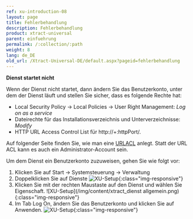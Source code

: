 ```yaml
---
ref: xu-introduction-08
layout: page
title: Fehlerbehandlung
description: Fehlerbehandlung
product: xtract-universal
parent: einfuehrung
permalink: /:collection/:path
weight: 8
lang: de_DE
old_url: /Xtract-Universal-DE/default.aspx?pageid=fehlerbehandlung
---
```


**Dienst startet nicht**

Wenn der Dienst nicht startet, dann ändern Sie das Benutzerkonto, unter dem der Dienst läuft und stellen Sie sicher, dass es folgende Rechte hat: 

- Local Security Policy -> Local Policies -> User Right Management: *Log on as a service*
- Dateirechte für das Installationsverzeichnis und Unterverzeichnisse: *Modify*
- HTTP URL Access Control List für http://+:httpPort/. 

Auf folgender Seite finden Sie, wie man eine [URLACL](https://docs.microsoft.com/en-us/windows/desktop/Http/add-urlacl) anlegt.
Statt der URL ACL kann es auch ein Administrator-Account sein.

Um dem Dienst ein Benutzerkonto zuzuweisen, gehen Sie wie folgt vor:

1. Klicken Sie auf Start -> Systemsteuerung -> Verwaltung
2. Doppelklicken Sie auf Dienste
![XU-Setup](/img/content/windows-dienste.png){:class="img-responsive"}
3. Klicken Sie mit der rechten Maustaste auf den Dienst und wählen Sie Eigenschaft.
![XU-Setup](/img/content/xtract_dienst allgemein.png){:class="img-responsive"}
4. Im Tab Log On, ändern Sie das Benutzerkonto und klicken Sie auf Anwenden.
![XU-Setup](/img/content/xtract_dienst_anmelden.png){:class="img-responsive"}

